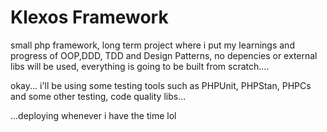 # Klexos Framework 
small php framework, long term project where i put my learnings and progress of OOP,DDD, TDD and Design Patterns, no depencies or external libs will be used, everything is going to be built from scratch....

okay... i'll be using some testing tools such as PHPUnit, PHPStan, PHPCs and some other testing, code quality libs...

...deploying whenever i have the time lol
